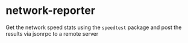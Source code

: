 # network-reporter

Get the network speed stats using the `speedtest` package and post the results via jsonrpc to a remote server
